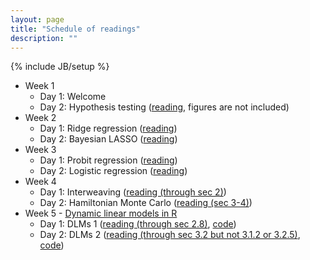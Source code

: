 ```yaml
---
layout: page
title: "Schedule of readings"
description: ""
---
```

{% include JB/setup %}

- Week 1
  - Day 1: Welcome
  - Day 2: Hypothesis testing ([reading](/stat615/papers/ockham.pdf), figures are not included)
- Week 2
  - Day 1: Ridge regression ([reading](/stat615/papers/Ridge_Regression_in_Practice.pdf))
  - Day 2: Bayesian LASSO ([reading](http://www.stat.ufl.edu/~casella/Papers/Lasso.pdf))
- Week 3
  - Day 1: Probit regression ([reading](http://www.stat.cmu.edu/~brian/905-2009/all-papers/albert-chib-1993.pdf))
  - Day 2: Logistic regression ([reading](http://arxiv.org/pdf/1205.0310v3))
- Week 4
  - Day 1: Interweaving ([reading (through sec 2)]({{BASE_PATH}}/papers/Yu_Meng_to_2011.pdf))
  - Day 2: Hamiltonian Monte Carlo ([reading (sec 3-4)](http://www.cs.utoronto.ca/~radford/ftp/ham-mcmc.pdf))
- Week 5 - [Dynamic linear models in R](http://www.amazon.com/gp/product/0387772375/ref=as_li_ss_tl?ie=UTF8&camp=1789&creative=390957&creativeASIN=0387772375&linkCode=as2&tag=jarnieassprod-20) 
  - Day 1: DLMs 1 ([reading (through sec 2.8)]({{BASE_PATH}}/papers/DLMs_ch2.pdf), [code]({{BASE_PATH}}/papers/DLMs_ch2.R)) 
  - Day 2: DLMs 2 ([reading (through sec 3.2 but not 3.1.2 or 3.2.5)]({{BASE_PATH}}/papers/DLMs_ch3.pdf), [code]({{BASE_PATH}}/papers/DLMs_ch3.R)) 



